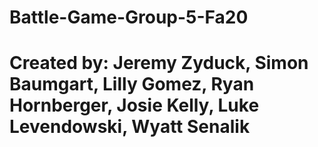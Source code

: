 # Battle-Game-Group-5-Fa20
# Created by: Jeremy Zyduck, Simon Baumgart, Lilly Gomez, Ryan Hornberger, Josie Kelly, Luke Levendowski, Wyatt Senalik
